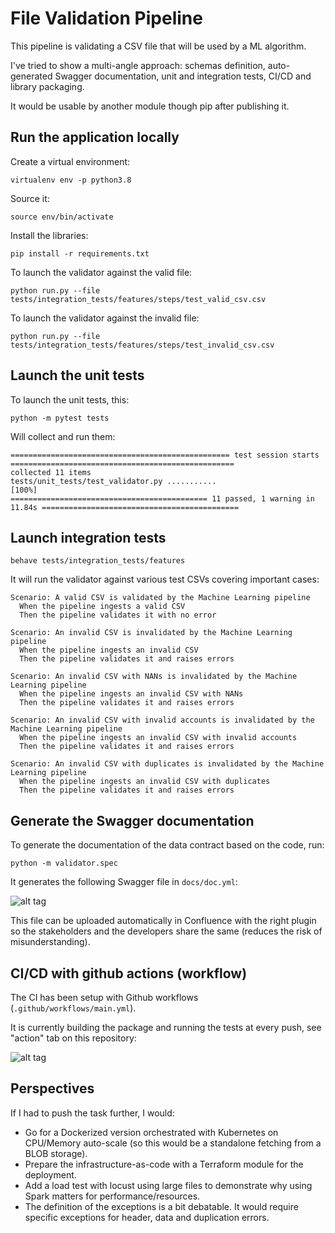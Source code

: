 # File Validation Pipeline

This pipeline is validating a CSV file that will be used by a ML algorithm.

I've tried to show a multi-angle approach:
schemas definition, auto-generated Swagger documentation, unit and integration tests, CI/CD and library packaging.

It would be usable by another module though pip after publishing it.

## Run the application locally

Create a virtual environment:

`virtualenv env -p python3.8`

Source it:

`source env/bin/activate`

Install the libraries:

`pip install -r requirements.txt`

To launch the validator against the valid file:

`python run.py --file tests/integration_tests/features/steps/test_valid_csv.csv`

To launch the validator against the invalid file:

`python run.py --file tests/integration_tests/features/steps/test_invalid_csv.csv`

## Launch the unit tests

To launch the unit tests, this:

```python -m pytest tests```

Will collect and run them:

```
================================================= test session starts ==================================================
collected 11 items
tests/unit_tests/test_validator.py ...........                                                                   [100%]
============================================ 11 passed, 1 warning in 11.84s ============================================
```

## Launch integration tests

```
behave tests/integration_tests/features
```

It will run the validator against various test CSVs covering important cases:

```
Scenario: A valid CSV is validated by the Machine Learning pipeline
  When the pipeline ingests a valid CSV
  Then the pipeline validates it with no error

Scenario: An invalid CSV is invalidated by the Machine Learning pipeline
  When the pipeline ingests an invalid CSV
  Then the pipeline validates it and raises errors

Scenario: An invalid CSV with NANs is invalidated by the Machine Learning pipeline
  When the pipeline ingests an invalid CSV with NANs
  Then the pipeline validates it and raises errors

Scenario: An invalid CSV with invalid accounts is invalidated by the Machine Learning pipeline
  When the pipeline ingests an invalid CSV with invalid accounts
  Then the pipeline validates it and raises errors

Scenario: An invalid CSV with duplicates is invalidated by the Machine Learning pipeline
  When the pipeline ingests an invalid CSV with duplicates
  Then the pipeline validates it and raises errors
```

## Generate the Swagger documentation

To generate the documentation of the data contract based on the code, run:

```
python -m validator.spec
```

It generates the following Swagger file in `docs/doc.yml`:

![alt tag](https://i.ibb.co/47yJMWq/Screenshot-2022-01-29-at-19-33-22.png)


This file can be uploaded automatically in Confluence with the right plugin so the stakeholders and the developers share the same (reduces the risk of misunderstanding).

## CI/CD with github actions (workflow)

The CI has been setup with Github workflows (`.github/workflows/main.yml`). 

It is currently building the package and running the tests at every push, see "action" tab on this repository:


![alt tag](https://i.ibb.co/pdm3zjW/Screenshot-2022-01-29-at-18-52-00.png)


## Perspectives

If I had to push the task further, I would: 

- Go for a Dockerized version orchestrated with Kubernetes on CPU/Memory auto-scale (so this would be a standalone fetching from a BLOB storage).
- Prepare the infrastructure-as-code with a Terraform module for the deployment.
- Add a load test with locust using large files to demonstrate why using Spark matters for performance/resources.
- The definition of the exceptions is a bit debatable. It would require specific exceptions for header, data and duplication errors.

